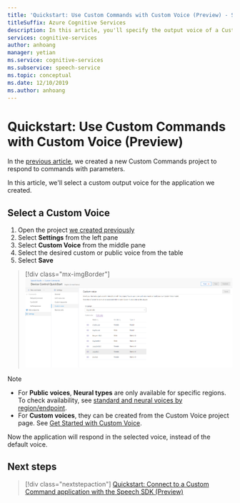 ```yaml
---
title: 'Quickstart: Use Custom Commands with Custom Voice (Preview) - Speech service'
titleSuffix: Azure Cognitive Services
description: In this article, you'll specify the output voice of a Custom Commands application.
services: cognitive-services
author: anhoang
manager: yetian
ms.service: cognitive-services
ms.subservice: speech-service
ms.topic: conceptual
ms.date: 12/10/2019
ms.author: anhoang
---
```


# Quickstart: Use Custom Commands with Custom Voice (Preview)

In the [previous article](./quickstart-custom-speech-commands-create-parameters.md), we created a new Custom Commands project to respond to commands with parameters.

In this article, we'll select a custom output voice for the application we created.

## Select a Custom Voice

1. Open the project [we created previously](./quickstart-custom-speech-commands-create-parameters.md)
1. Select **Settings** from the left pane
1. Select **Custom Voice** from the middle pane
1. Select the desired custom or public voice from the table
1. Select **Save**

> [!div class="mx-imgBorder"]
> ![Sample Sentences with parameters](media/custom-speech-commands/select-custom-voice.png)

> [!NOTE]
> - For **Public voices**, **Neural types** are only available for specific regions. To check availability, see [standard and neural voices by region/endpoint](../../../includes/cognitive-services-speech-service-endpoints-text-to-speech.md#standard-and-neural-voices).
> - For **Custom voices**, they can be created from the Custom Voice project page. See [Get Started with Custom Voice](./how-to-custom-voice.md).

Now the application will respond in the selected voice, instead of the default voice.

## Next steps
> [!div class="nextstepaction"]
> [Quickstart: Connect to a Custom Command application with the Speech SDK (Preview)](./quickstart-custom-speech-commands-speech-sdk.md)


